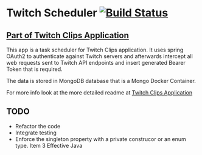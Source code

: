 # Twitch Scheduler [![Build Status](https://app.travis-ci.com/IvanLepi/twitchscheduler.svg?branch=main)](https://app.travis-ci.com/IvanLepi/twitchscheduler)

## [Part of Twitch Clips Application](https://github.com/IvanLepi/twitchclips)

This app is a task scheduler for Twitch Clips application. It uses spring OAuth2 to authenticate against Twitch servers and afterwards intercept all web requests sent to Twitch API endpoints and insert generated Bearer Token that is required.

The data is stored in MongoDB database that is a Mongo Docker Container. 

For more info look at the more detailed readme at [Twitch Clips Application](https://github.com/IvanLepi/twitchclips)

## TODO
  * Refactor the code
  * Integrate testing
  * Enforce the singleton property with a private construcor or an enum type. Item 3 Effective Java
